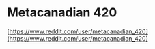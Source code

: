 # Metacanadian 420

[https://www.reddit.com/user/metacanadian_420](https://www.reddit.com/user/metacanadian_420)